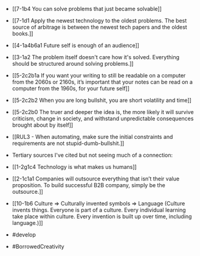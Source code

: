 - [[7-1b4 You can solve problems that just became solvable]]
- [[7-1d1 Apply the newest technology to the oldest problems. The best source of arbitrage is between the newest tech papers and the oldest books.]]
- [[4-1a4b6a1 Future self is enough of an audience]]
- [[3-1a2 The problem itself doesn't care how it's solved. Everything should be structured around solving problems.]]

- [[5-2c2b1a If you want your writing to still be readable on a computer from the 2060s or 2160s, it’s important that your notes can be read on a computer from the 1960s, for your future self]]
- [[5-2c2b2 When you are long bullshit, you are short volatility and time]]

- [[5-2c2b0 The truer and deeper the idea is, the more likely it will survive criticism, change in society, and withstand unpredictable consequences brought about by itself]]

- [[RUL3 - When automating, make sure the initial constraints and requirements are not stupid-dumb-bullshit.]]

- Tertiary sources I've cited but not seeing much of a connection:
- [[1-2g1c4 Technology is what makes us humans]]
- [[2-1c1a1 Companies will outsource everything that isn’t their value proposition. To build successful B2B company, simply be the outsource.]]
- [[10-1b6 Culture ⇒ Culturally invented symbols ⇒ Language (Culture invents things. Everyone is part of a culture. Every individual learning take place within culture. Every invention is built up over time, including language.)]]

- #develop
- #BorrowedCreativity
